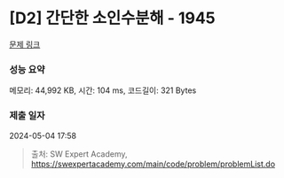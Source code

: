 # [D2] 간단한 소인수분해 - 1945 

[문제 링크](https://swexpertacademy.com/main/code/problem/problemDetail.do?contestProbId=AV5Pl0Q6ANQDFAUq) 

### 성능 요약

메모리: 44,992 KB, 시간: 104 ms, 코드길이: 321 Bytes

### 제출 일자

2024-05-04 17:58



> 출처: SW Expert Academy, https://swexpertacademy.com/main/code/problem/problemList.do